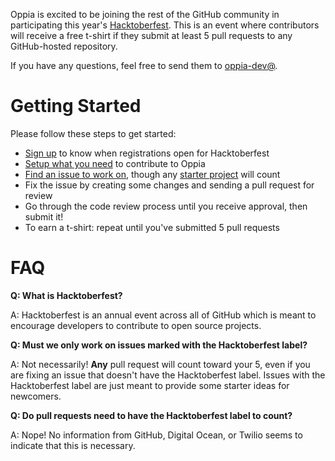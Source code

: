 Oppia is excited to be joining the rest of the GitHub community in participating this year's [Hacktoberfest](https://hacktoberfest.digitalocean.com/). This is an event where contributors will receive a free t-shirt if they submit at least 5 pull requests to any GitHub-hosted repository.

If you have any questions, feel free to send them to [oppia-dev@](https://groups.google.com/forum/?fromgroups#!forum/oppia-dev).

# Getting Started
Please follow these steps to get started:

* [Sign up](https://hacktoberfest.digitalocean.com/) to know when registrations open for Hacktoberfest
* [Setup what you need](https://github.com/oppia/oppia/wiki/Contributing-code-to-Oppia#setting-things-up) to contribute to Oppia
* [Find an issue to work on](https://github.com/oppia/oppia/issues?q=is%3Aopen+is%3Aissue+label%3AHacktoberfest+no%3Aassignee), though any [starter project](https://github.com/oppia/oppia/issues?q=is%3Aopen+is%3Aissue+no%3Aassignee+label%3A%22starter+project%22) will count
* Fix the issue by creating some changes and sending a pull request for review
* Go through the code review process until you receive approval, then submit it!
* To earn a t-shirt: repeat until you've submitted 5 pull requests

# FAQ
**Q: What is Hacktoberfest?**

A: Hacktoberfest is an annual event across all of GitHub which is meant to encourage developers to contribute to open source projects.

**Q: Must we only work on issues marked with the Hacktoberfest label?**

A: Not necessarily! **Any** pull request will count toward your 5, even if you are fixing an issue that doesn't have the Hacktoberfest label. Issues with the Hacktoberfest label are just meant to provide some starter ideas for newcomers.

**Q: Do pull requests need to have the Hacktoberfest label to count?**

A: Nope! No information from GitHub, Digital Ocean, or Twilio seems to indicate that this is necessary.